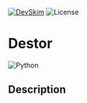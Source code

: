 [![DevSkim](https://github.com/wfxey/Destor/actions/workflows/devskim.yml/badge.svg)](https://github.com/wfxey/Destor/actions/workflows/devskim.yml)                       ![License](https://img.shields.io/github/license/wfxey/PC-Info.svg)

# Destor

![Python](https://img.shields.io/badge/python-3670A0?style=for-the-badge&logo=python&logoColor=ffdd54)

## Description
